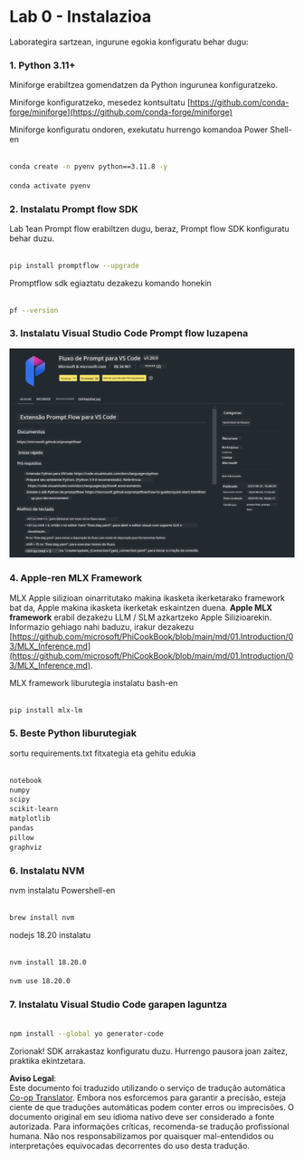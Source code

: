 <!--
CO_OP_TRANSLATOR_METADATA:
{
  "original_hash": "4b16264917d9b93169745d92b8ce8c65",
  "translation_date": "2025-05-09T19:34:59+00:00",
  "source_file": "md/02.Application/02.Code/Phi3/VSCodeExt/HOL/Apple/01.Installations.md",
  "language_code": "br"
}
-->
# **Lab 0 - Instalazioa**

Laborategira sartzean, ingurune egokia konfiguratu behar dugu:


### **1. Python 3.11+**

Miniforge erabiltzea gomendatzen da Python ingurunea konfiguratzeko.

Miniforge konfiguratzeko, mesedez kontsultatu [https://github.com/conda-forge/miniforge](https://github.com/conda-forge/miniforge)

Miniforge konfiguratu ondoren, exekutatu hurrengo komandoa Power Shell-en

```bash

conda create -n pyenv python==3.11.8 -y

conda activate pyenv

```


### **2. Instalatu Prompt flow SDK**

Lab 1ean Prompt flow erabiltzen dugu, beraz, Prompt flow SDK konfiguratu behar duzu.

```bash

pip install promptflow --upgrade

```

Promptflow sdk egiaztatu dezakezu komando honekin


```bash

pf --version

```

### **3. Instalatu Visual Studio Code Prompt flow luzapena**

![pf](../../../../../../../../../translated_images/pf_ext.fa065f22e1ee3e67157662d8be5241f346ddd83744045e3406d92b570e8d8b36.br.png)

### **4. Apple-ren MLX Framework**

MLX Apple silizioan oinarritutako makina ikasketa ikerketarako framework bat da, Apple makina ikasketa ikerketak eskaintzen duena. **Apple MLX framework** erabil dezakezu LLM / SLM azkartzeko Apple Silizioarekin. Informazio gehiago nahi baduzu, irakur dezakezu [https://github.com/microsoft/PhiCookBook/blob/main/md/01.Introduction/03/MLX_Inference.md](https://github.com/microsoft/PhiCookBook/blob/main/md/01.Introduction/03/MLX_Inference.md).

MLX framework liburutegia instalatu bash-en


```bash

pip install mlx-lm

```



### **5. Beste Python liburutegiak**


sortu requirements.txt fitxategia eta gehitu edukia

```txt

notebook
numpy 
scipy 
scikit-learn 
matplotlib 
pandas 
pillow 
graphviz

```


### **6. Instalatu NVM**

nvm instalatu Powershell-en 


```bash

brew install nvm

```

nodejs 18.20 instalatu


```bash

nvm install 18.20.0

nvm use 18.20.0

```

### **7. Instalatu Visual Studio Code garapen laguntza**


```bash

npm install --global yo generator-code

```

Zorionak! SDK arrakastaz konfiguratu duzu. Hurrengo pausora joan zaitez, praktika ekintzetara.

**Aviso Legal**:  
Este documento foi traduzido utilizando o serviço de tradução automática [Co-op Translator](https://github.com/Azure/co-op-translator). Embora nos esforcemos para garantir a precisão, esteja ciente de que traduções automáticas podem conter erros ou imprecisões. O documento original em seu idioma nativo deve ser considerado a fonte autorizada. Para informações críticas, recomenda-se tradução profissional humana. Não nos responsabilizamos por quaisquer mal-entendidos ou interpretações equivocadas decorrentes do uso desta tradução.